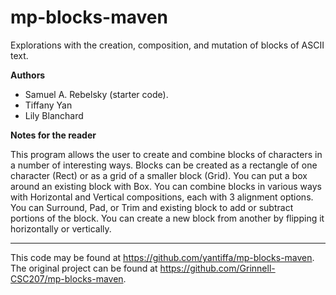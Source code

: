 # mp-blocks-maven

Explorations with the creation, composition, and mutation of blocks of ASCII text.

**Authors**

* Samuel A. Rebelsky (starter code).
* Tiffany Yan
* Lily Blanchard

**Notes for the reader**

This program allows the user to create and combine blocks of characters in a number of interesting ways.
Blocks can be created as a rectangle of one character (Rect) or as a grid of a smaller block (Grid).
You can put a box around an existing block with Box.
You can combine blocks in various ways with Horizontal and Vertical compositions, each with 3 alignment options.
You can Surround, Pad, or Trim and existing block to add or subtract portions of the block.
You can create a new block from another by flipping it horizontally or vertically.

---

This code may be found at <https://github.com/yantiffa/mp-blocks-maven>. The original project can be found at <https://github.com/Grinnell-CSC207/mp-blocks-maven>.
